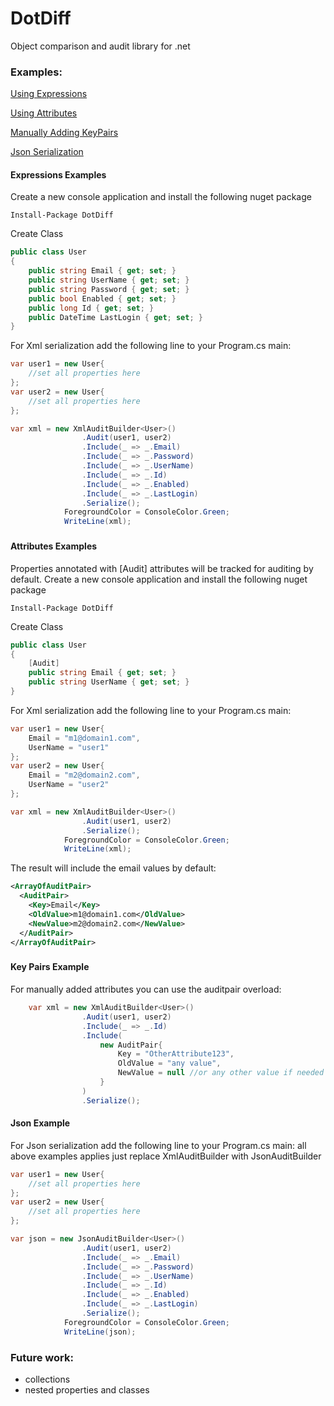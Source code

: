 # DotDiff
Object comparison and audit library for .net

### Examples:


[Using Expressions](#expressions)

[Using Attributes](#attributes)

[Manually Adding KeyPairs](#keypairs)

[Json Serialization](#json)


#### <a name="expressions"></a>Expressions Examples

Create a new console application and install the following nuget package
```
Install-Package DotDiff
```
Create Class 
```csharp
public class User
{
    public string Email { get; set; }
    public string UserName { get; set; }
    public string Password { get; set; }
    public bool Enabled { get; set; }
    public long Id { get; set; }
    public DateTime LastLogin { get; set; }
}
```


For Xml serialization add the following line to your Program.cs main:
```csharp
var user1 = new User{
    //set all properties here
};
var user2 = new User{
    //set all properties here
};

var xml = new XmlAuditBuilder<User>()
                .Audit(user1, user2)
                .Include(_ => _.Email)
                .Include(_ => _.Password)
                .Include(_ => _.UserName)
                .Include(_ => _.Id)
                .Include(_ => _.Enabled)
                .Include(_ => _.LastLogin)
                .Serialize();
            ForegroundColor = ConsoleColor.Green;
            WriteLine(xml);
```

###
###
#### <a name="attributes"></a>Attributes Examples
Properties annotated with [Audit] attributes will be tracked for auditing by default.
Create a new console application and install the following nuget package
```
Install-Package DotDiff
```
Create Class 
```csharp
public class User
{
    [Audit]
    public string Email { get; set; }
    public string UserName { get; set; }
}
```


For Xml serialization add the following line to your Program.cs main:
```csharp
var user1 = new User{
    Email = "m1@domain1.com",
    UserName = "user1"
};
var user2 = new User{
    Email = "m2@domain2.com",
    UserName = "user2"
};

var xml = new XmlAuditBuilder<User>()
                .Audit(user1, user2)
                .Serialize();
            ForegroundColor = ConsoleColor.Green;
            WriteLine(xml);
```
The result will include the email values by default:
```xml
<ArrayOfAuditPair>
  <AuditPair>
    <Key>Email</Key>
    <OldValue>m1@domain1.com</OldValue>
    <NewValue>m2@domain2.com</NewValue>
  </AuditPair>
</ArrayOfAuditPair>
```

###
###
#### <a name="keypairs"></a>Key Pairs Example

For manually added attributes you can use the auditpair overload:
```csharp
    var xml = new XmlAuditBuilder<User>()
                .Audit(user1, user2)
                .Include(_ => _.Id)
                .Include(
                    new AuditPair{
                        Key = "OtherAttribute123",
                        OldValue = "any value",
                        NewValue = null //or any other value if needed  
                    }
                )
                .Serialize();
```

#### <a name="json"></a>Json Example

For Json serialization add the following line to your Program.cs main:
all above examples applies just replace XmlAuditBuilder with JsonAuditBuilder
```csharp
var user1 = new User{
    //set all properties here
};
var user2 = new User{
    //set all properties here
};

var json = new JsonAuditBuilder<User>()
                .Audit(user1, user2)
                .Include(_ => _.Email)
                .Include(_ => _.Password)
                .Include(_ => _.UserName)
                .Include(_ => _.Id)
                .Include(_ => _.Enabled)
                .Include(_ => _.LastLogin)
                .Serialize();
            ForegroundColor = ConsoleColor.Green;
            WriteLine(json);
```

###
###
### Future work:
- collections 
- nested properties and classes